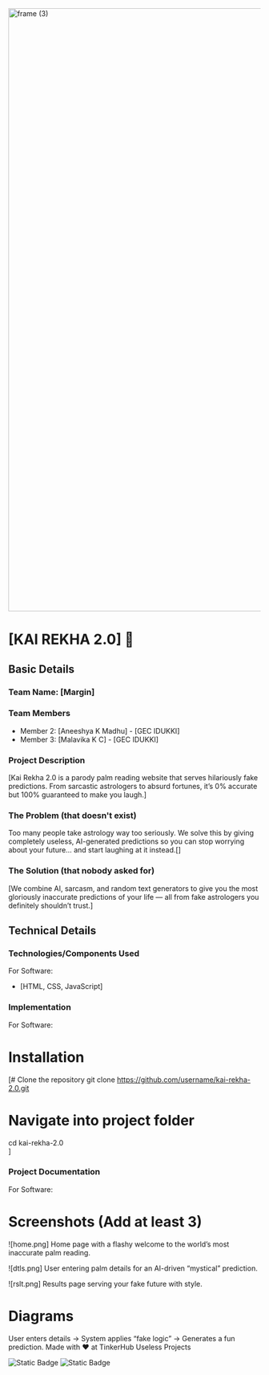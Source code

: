 <img width="3188" height="1202" alt="frame (3)" src="https://github.com/user-attachments/assets/517ad8e9-ad22-457d-9538-a9e62d137cd7" />


# [KAI REKHA 2.0] 🎯


## Basic Details
### Team Name: [Margin]


### Team Members

- Member 2: [Aneeshya K Madhu] - [GEC IDUKKI]
- Member 3: [Malavika K C] - [GEC IDUKKI]

### Project Description
[Kai Rekha 2.0 is a parody palm reading website that serves hilariously fake predictions. From sarcastic astrologers to absurd fortunes, it’s 0% accurate but 100% guaranteed to make you laugh.]

### The Problem (that doesn't exist)
Too many people take astrology way too seriously. We solve this by giving completely useless, AI-generated predictions so you can stop worrying about your future… and start laughing at it instead.[]

### The Solution (that nobody asked for)
[We combine AI, sarcasm, and random text generators to give you the most gloriously inaccurate predictions of your life — all from fake astrologers you definitely shouldn’t trust.]

## Technical Details
### Technologies/Components Used
For Software:
- [HTML, CSS, JavaScript]

### Implementation
For Software:
# Installation
[# Clone the repository
git clone https://github.com/username/kai-rekha-2.0.git  

# Navigate into project folder
cd kai-rekha-2.0  
]


### Project Documentation
For Software:

# Screenshots (Add at least 3)
![home.png]
Home page with a flashy welcome to the world’s most inaccurate palm reading.

![dtls.png]
User entering palm details for an AI-driven “mystical” prediction.

![rslt.png]
Results page serving your fake future with style.

# Diagrams
User enters details → System applies “fake logic” → Generates a fun prediction.
Made with ❤️ at TinkerHub Useless Projects 

![Static Badge](https://img.shields.io/badge/TinkerHub-24?color=%23000000&link=https%3A%2F%2Fwww.tinkerhub.org%2F)
![Static Badge](https://img.shields.io/badge/UselessProjects--25-25?link=https%3A%2F%2Fwww.tinkerhub.org%2Fevents%2FQ2Q1TQKX6Q%2FUseless%2520Projects)



